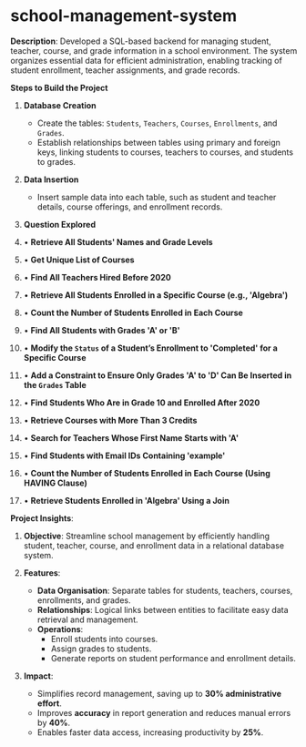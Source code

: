 # school-management-system
**Description**: 
Developed a SQL-based backend for managing student, teacher, course, and grade information in a school environment. The system organizes essential data for efficient administration, enabling tracking of student enrollment, teacher assignments, and grade records.

**Steps to Build the Project**

1. **Database Creation**
   - Create the tables: `Students`, `Teachers`, `Courses`, `Enrollments`, and `Grades`.
   - Establish relationships between tables using primary and foreign keys, linking students to courses, teachers to courses, and students to grades.

2. **Data Insertion**
   - Insert sample data into each table, such as student and teacher details, course offerings, and enrollment records.

3. **Question Explored**
4. •  **Retrieve All Students' Names and Grade Levels**
5. •	**Get Unique List of Courses**
6. •	**Find All Teachers Hired Before 2020**
7. •	**Retrieve All Students Enrolled in a Specific Course (e.g., 'Algebra')**
8. •	**Count the Number of Students Enrolled in Each Course**
9. •	**Find All Students with Grades 'A' or 'B'**
10. •	**Modify the `Status` of a Student’s Enrollment to 'Completed' for a Specific Course**
11. •	**Add a Constraint to Ensure Only Grades 'A' to 'D' Can Be Inserted in the `Grades` Table**
12. •	**Find Students Who Are in Grade 10 and Enrolled After 2020**
13. •	**Retrieve Courses with More Than 3 Credits**
14. •	**Search for Teachers Whose First Name Starts with 'A'**
15. •	**Find Students with Email IDs Containing 'example'**
16. •	**Count the Number of Students Enrolled in Each Course (Using HAVING Clause)**
17. •	**Retrieve Students Enrolled in 'Algebra' Using a Join**


**Project Insights**:
1. **Objective**: 
   Streamline school management by efficiently handling student, teacher, course, and enrollment data in a relational database system.

2. **Features**:
   - **Data Organisation**: Separate tables for students, teachers, courses, enrollments, and grades.
   - **Relationships**: Logical links between entities to facilitate easy data retrieval and management.
   - **Operations**:
     - Enroll students into courses.
     - Assign grades to students.
     - Generate reports on student performance and enrollment details.

3. **Impact**: 
   - Simplifies record management, saving up to **30% administrative effort**.
   - Improves **accuracy** in report generation and reduces manual errors by **40%**.
   - Enables faster data access, increasing productivity by **25%**.
